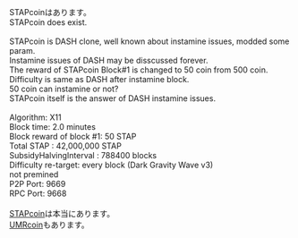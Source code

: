 STAPcoinはあります。<br>
STAPcoin does exist.<br>
<br>
STAPcoin is DASH clone, well known about instamine issues, modded some param.<br>
Instamine issues of DASH may be disscussed forever.<br>
The reward of STAPcoin Block#1 is changed to 50 coin from 500 coin.<br>
Difficulty is same as DASH after instamine block.<br>
50 coin can instamine or not?<br>
STAPcoin itself is the answer of DASH instamine issues.<br>
<br>
Algorithm: X11<br>
Block time: 2.0 minutes<br>
Block reward of block #1: 50 STAP<br>
Total STAP : 42,000,000 STAP<br>
SubsidyHalvingInterval : 788400 blocks<br>
Difficulty re-target: every block (Dark Gravity Wave v3)<br>
not premined<br>
P2P Port: 9669<br>
RPC Port: 9668<br>
<br>
[STAPcoin](https://github.com/umarucoin/stapcoin/releases)は本当にあります。<br>
[UMRcoin](https://umarucoin.github.io/)もあります。
